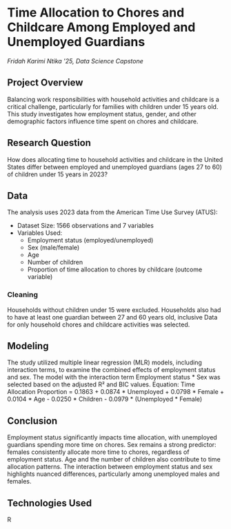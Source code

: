 # Time Allocation to Chores and Childcare Among Employed and Unemployed Guardians
_Fridah Karimi Ntika '25, Data Science Capstone_

## Project Overview
Balancing work responsibilities with household activities and childcare is a critical challenge, particularly for families with children under 15 years old. This study investigates how employment status, gender, and other demographic factors influence time spent on chores and childcare.

## Research Question
How does allocating time to household activities and childcare in the United States differ between employed and unemployed guardians (ages 27 to 60) of children under 15 years in 2023?

## Data
The analysis uses 2023 data from the American Time Use Survey (ATUS):
* Dataset Size: 1566 observations and 7 variables
* Variables Used:
  * Employment status (employed/unemployed)
  * Sex (male/female)
  * Age
  * Number of children
  * Proportion of time allocation to chores by childcare (outcome variable)

### Cleaning
Households without children under 15 were excluded.
Households also had to have at least one guardian between 27 and 60 years old, inclusive
Data for only household chores and childcare activities was selected.

## Modeling
The study utilized multiple linear regression (MLR) models, including interaction terms, to examine the combined effects of employment status and sex.
The model with the interaction term Employment status * Sex was selected based on the adjusted R² and BIC values.
Equation:
Time Allocation Proportion = 0.1863 + 0.0874 * Unemployed + 0.0798 * Female + 0.0104 * Age - 0.0250 * Children - 0.0979 * (Unemployed * Female)
## Conclusion
Employment status significantly impacts time allocation, with unemployed guardians spending more time on chores.
Sex remains a strong predictor: females consistently allocate more time to chores, regardless of employment status.
Age and the number of children also contribute to time allocation patterns.
The interaction between employment status and sex highlights nuanced differences, particularly among unemployed males and females.

## Technologies Used
R
